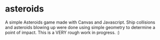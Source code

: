 asteroids
=========

A simple Asteroids game made with Canvas and Javascript. Ship collisions and asteroids blowing up were done using simple geometry to determine a point of impact. This is a VERY rough work in progress. :)

